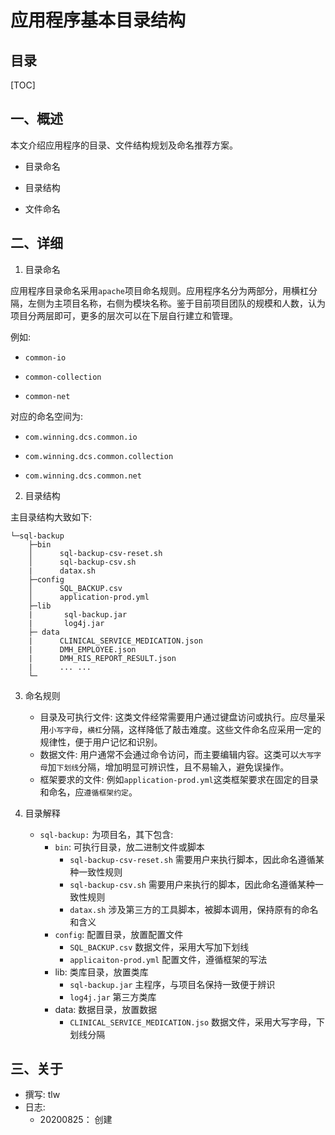 # 应用程序基本目录结构



## 目录

[TOC]

## 一、概述

本文介绍应用程序的目录、文件结构规划及命名推荐方案。

- 目录命名

- 目录结构

- 文件命名

## 二、详细

1. 目录命名

应用程序目录命名采用`apache`项目命名规则。应用程序名分为两部分，用横杠分隔，左侧为主项目名称，右侧为模块名称。鉴于目前项目团队的规模和人数，认为项目分两层即可，更多的层次可以在下层自行建立和管理。

例如: 

- `common-io`

- `common-collection`

- `common-net`

对应的命名空间为: 

- `com.winning.dcs.common.io`

- `com.winning.dcs.common.collection`

- `com.winning.dcs.common.net`

2. 目录结构

主目录结构大致如下: 

~~~dir
└─sql-backup
    ├─bin
    │      sql-backup-csv-reset.sh
    │      sql-backup-csv.sh
    |      datax.sh
    ├─config
    │      SQL_BACKUP.csv
    │      application-prod.yml
    ├─lib
    |       sql-backup.jar
    | 		log4j.jar
    ├─ data
    |      CLINICAL_SERVICE_MEDICATION.json   
    |      DMH_EMPLOYEE.json                   
    |      DMH_RIS_REPORT_RESULT.json
    |      ... ...
    └─
~~~

3. 命名规则

	- 目录及可执行文件: 这类文件经常需要用户通过键盘访问或执行。应尽量采用`小写字母`，`横杠`分隔，这样降低了敲击难度。这些文件命名应采用一定的规律性，便于用户记忆和识别。
	- 数据文件: 用户通常不会通过命令访问，而主要编辑内容。这类可以`大写字母`加`下划线`分隔，增加明显可辨识性，且不易输入，避免误操作。
	- 框架要求的文件: 例如`application-prod.yml`这类框架要求在固定的目录和命名，应`遵循框架约定`。

4. 目录解释

    - `sql-backup:` 为项目名，其下包含: 
        - `bin`: 可执行目录，放二进制文件或脚本
            - `sql-backup-csv-reset.sh` 需要用户来执行脚本，因此命名遵循某种一致性规则
            - `sql-backup-csv.sh` 需要用户来执行的脚本，因此命名遵循某种一致性规则
            - `datax.sh` 涉及第三方的工具脚本，被脚本调用，保持原有的命名和含义
        - `config`: 配置目录，放置配置文件
            - `SQL_BACKUP.csv` 数据文件，采用大写加下划线
            - `applicaiton-prod.yml` 配置文件，遵循框架的写法
        - lib: 类库目录，放置类库
            - `sql-backup.jar` 主程序，与项目名保持一致便于辨识
            - `log4j.jar` 第三方类库
        - data: 数据目录，放置数据
            - `CLINICAL_SERVICE_MEDICATION.jso` 数据文件，采用大写字母，下划线分隔

## 三、关于

- 撰写: tlw
- 日志: 
	- 20200825： 创建



